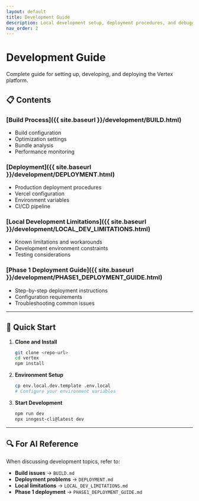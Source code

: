 ```yaml
---
layout: default
title: Development Guide
description: Local development setup, deployment procedures, and debugging guides
nav_order: 2
---
```


# Development Guide

Complete guide for setting up, developing, and deploying the Vertex platform.

## 📋 Contents

### [Build Process]({{ site.baseurl }}/development/BUILD.html)
- Build configuration
- Optimization settings
- Bundle analysis
- Performance monitoring

### [Deployment]({{ site.baseurl }}/development/DEPLOYMENT.html)
- Production deployment procedures
- Vercel configuration
- Environment variables
- CI/CD pipeline

### [Local Development Limitations]({{ site.baseurl }}/development/LOCAL_DEV_LIMITATIONS.html)
- Known limitations and workarounds
- Development environment constraints
- Testing considerations

### [Phase 1 Deployment Guide]({{ site.baseurl }}/development/PHASE1_DEPLOYMENT_GUIDE.html)
- Step-by-step deployment instructions
- Configuration requirements
- Troubleshooting common issues

---

## 🚀 Quick Start

1. **Clone and Install**
   ```bash
   git clone <repo-url>
   cd vertex
   npm install
   ```

2. **Environment Setup**
   ```bash
   cp env.local.dev.template .env.local
   # Configure your environment variables
   ```

3. **Start Development**
   ```bash
   npm run dev
   npx inngest-cli@latest dev
   ```

---

## 🔍 For AI Reference

When discussing development topics, refer to:
- **Build issues** → `BUILD.md`
- **Deployment problems** → `DEPLOYMENT.md`
- **Local limitations** → `LOCAL_DEV_LIMITATIONS.md`
- **Phase 1 deployment** → `PHASE1_DEPLOYMENT_GUIDE.md`

